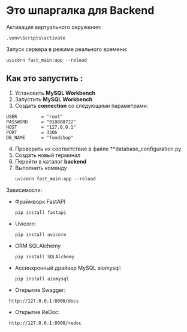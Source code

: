 # Это шпаргалка для Backend

Активация вертуального окружения:

```
.venv\Scripts\activate
```

Запуск сервера в режиме реального времени:

```
uvicorn fast_main:app --reload
```

## Как это запустить :

1. Установить **MySQL Workbench**
2. Запустить **MySQL Workbench**
3. Создать **connection** со следующими параметрами:

```
USER         = "root"
PASSWORD     = "918808722"
HOST         = "127.0.0.1"
PORT         = 3306
DB_NAME      = "foodshop"
```

4. Проверить их соответствие в файле **database_configuration.py
5. Создать новый терминал
6. Перейти в каталог **backend**
7. Выполнить команду
   ```
   uvicorn fast_main:app --reload
   ```

Зависимости:

* Фрэймворк FastAPI

  ```
  pip install fastapi
  ```
* Uvicorn:

  ```
  pip install uvicorn
  ```
* ORM SQLAlchemy

  ```
  pip install SQLAlchemy
  ```
* Ассинхронный драйвер MySQL aiomysql:

  ```
  pip install aiomysql
  ```
* Открытие Swagger:

```
 http://127.0.0.1:8000/docs
```

* Открытие ReDoc:

```
 http://127.0.0.1:8000/redoc
```
